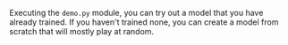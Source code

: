 Executing the <code>demo.py</code> module, you can try out a model that you have already trained. If you haven't trained none, you can create a model from scratch that will mostly play at random.
